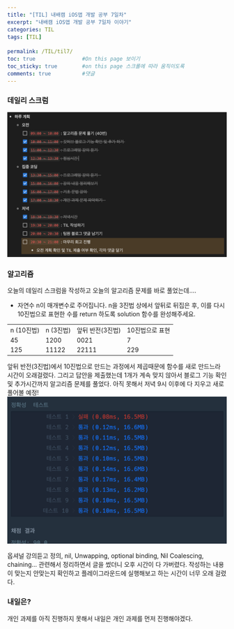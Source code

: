 ```yaml
---
title: "[TIL] 내배캠 iOS앱 개발 공부 7일차"
excerpt: "내배캠 iOS앱 개발 공부 7일차 이야기"
categories: TIL
tags: [TIL]

permalink: /TIL/til7/   
toc: true               #On this page 보이기 
toc_sticky: true        #on this page 스크롤에 따라 움직이도록 
comments: true          #댓글
---
```

### 데일리 스크럼 
![](/assets/images/categories/til/2024-03-06-til7.png)

### 알고리즘 
오늘의 데일리 스크럼을 작성하고 오늘의 알고리즘 문제를 바로 풀었는데....  
- 자연수 n이 매개변수로 주어집니다. n을 3진법 상에서 앞뒤로 뒤집은 후, 이를 다시 10진법으로 표현한 수를 return 하도록 solution 함수를 완성해주세요. 
<table>
    <tr>
        <td>n (10진법)</td>
        <td>n (3진법)</td>
        <td>앞뒤 반전(3진법)</td>	
        <td>10진법으로 표현</td>
    </tr>
    <tr>
        <td>45</td>	
        <td>1200</td>	
        <td>0021</td>
        <td>7</td>
    </tr>
    <tr>
        <td>125</td>	
        <td>11122</td>	
        <td>22111</td>
        <td>229</td>
    </tr>
</table>

앞뒤 반전(3진법)에서 10진법으로 만드는 과정에서 제곱때문에 함수를 새로 만드느라 시간이 오래걸렸다. 그리고 답안을 제출했는데 1개가 계속 맞지 않아서 블로그 기능 확인 및 추가시간까지 알고리즘 문제를 풀었다. 아직 못해서 저녁 9시 이후에 다 지우고 새로 풀어볼 예정!   
![](/assets/images/categories/til/2024-03-06-til7-2.png)

옵셔널 강의듣고 정의, nil, Unwapping, optional binding, Nil Coalescing, chaining... 관련해서 정리하면서 글을 썼더니 오후 시간이 다 가버렸다. 작성하는 내용이 맞는지 안맞는지 확인하고 플레이그라운드에 실행해보고 하는 시간이 너무 오래 걸렸다. 

### 내일은? 
개인 과제를 아직 진행하지 못해서 내일은 개인 과제를 먼저 진행해야겠다. 
